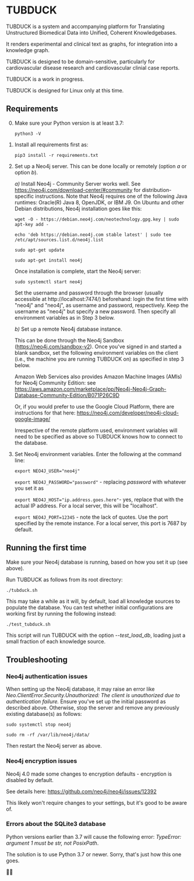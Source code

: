 # TUBDUCK

TUBDUCK is a system and accompanying platform for Translating Unstructured Biomedical Data into Unified, Coherent 
Knowledgebases. 

It renders experimental and clinical text as graphs, for integration into a knowledge graph. 

TUBDUCK is designed to be domain-sensitive, particularly for cardiovascular disease research and cardiovascular clinial case reports.

TUBDUCK is a work in progress.

TUBDUCK is designed for Linux only at this time.

## Requirements

0. Make sure your Python version is at least 3.7:
    
    `python3 -V`

1. Install all requirements first as:

    `pip3 install -r requirements.txt`

2. Set up a Neo4j server. This can be done locally or remotely (option *a* or option *b*).

    *a)* Install Neo4j - Community Server works well.  See https://neo4j.com/download-center/#community for distribution-specific instructions. Note that Neo4j requires one of the following Java runtimes: Oracle(R) Java 8, OpenJDK, or IBM J9. On Ubuntu and other Debian distributions, Neo4j installation goes like this:

    `wget -O - https://debian.neo4j.com/neotechnology.gpg.key | sudo apt-key add -`

    `echo 'deb https://debian.neo4j.com stable latest' | sudo tee /etc/apt/sources.list.d/neo4j.list`

    `sudo apt-get update`

    `sudo apt-get install neo4j`

    Once installation is complete, start the Neo4j server:
    
    `sudo systemctl start neo4j`

    Set the username and password through the browser (usually accessible at http://localhost:7474/) beforehand: login the first time with "neo4j" and "neo4j", as username and password, respectively. Keep the username as "neo4j" but specify a new password. Then specify all environment variables as in Step 3 below.

    *b)* Set up a remote Neo4j database instance. 
    
    This can be done through the Neo4j Sandbox (https://neo4j.com/sandbox-v2). Once you've signed in and started a blank sandbox, set the following environment variables on the client (i.e., the machine you are running TUBDUCK on) as specified in step 3 below.

    Amazon Web Services also provides Amazon Machine Images (AMIs) for Neo4j Community Edition: see https://aws.amazon.com/marketplace/pp/Neo4j-Neo4j-Graph-Database-Community-Edition/B071P26C9D
    
    Or, if you would prefer to use the Google Cloud Platform, there are instructions for that here: https://neo4j.com/developer/neo4j-cloud-google-image/
    
    Irrespective of the remote platform used, environment variables will need to be specified as above so TUBDUCK knows how to connect to the database.
    
3. Set Neo4j environment variables. Enter the following at the command line:

    `export NEO4J_USER="neo4j"`
    
    `export NEO4J_PASSWORD="password"` - replacing *password* with whatever you set it as

    `export NEO4J_HOST="ip.address.goes.here"`- yes, replace that with the actual IP address. For a local server, this will be "localhost".

    `export NEO4J_PORT=12345` - note the lack of quotes. Use the port specified by the remote instance. For a local server, this port is 7687 by default.

## Running the first time

Make sure your Neo4j database is running, based on how you set it up (see above).

Run TUBDUCK as follows from its root directory:

`./tubduck.sh`

This may take a while as it will, by default, load all knowledge sources to populate the database. You can test whether initial configurations are working first by running the following instead:

`./test_tubduck.sh`

This script will run TUBDUCK with the option *--test_load_db*, loading just a small fraction of each knowledge source.

## Troubleshooting

### Neo4j authentication issues

When setting up the Neo4j database, it may raise an error like *Neo.ClientError.Security.Unauthorized: The client is unauthorized due to authentication failure.* Ensure you've set up the initial password as described above. Otherwise, stop the server and remove any previously existing database(s) as follows:

`sudo systemctl stop neo4j`

`sudo rm -rf /var/lib/neo4j/data/`

Then restart the Neo4j server as above.

### Neo4j encryption issues

Neo4j 4.0 made some changes to encryption defaults - encryption is disabled by default.

See details here: https://github.com/neo4j/neo4j/issues/12392

This likely won't require changes to your settings, but it's good to be aware of.

### Errors about the SQLite3 database

Python versions earlier than 3.7 will cause the following error: *TypeError: argument 1 must be str, not PosixPath*.

The solution is to use Python 3.7 or newer. Sorry, that's just how this one goes.

🛁🦆
